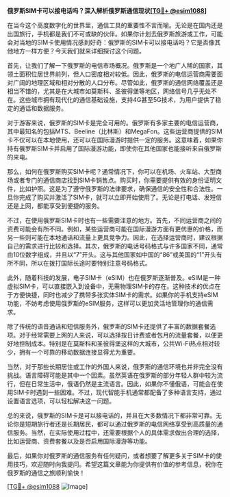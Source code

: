 **俄罗斯SIM卡可以接电话吗？深入解析俄罗斯通信现状[[TG💪+ @esim1088](https://t.me/s/esim1088)]**

在当今这个高度数字化的世界里，通信工具的重要性不言而喻。无论是在国内还是出国旅行，手机都是我们不可或缺的伙伴。如果你计划去俄罗斯旅游或工作，可能会对当地的SIM卡使用情况感到好奇：俄罗斯的SIM卡可以接电话吗？它是否像其他地方一样方便？今天我们就来详细探讨这个问题。

首先，让我们了解一下俄罗斯的电信市场概况。俄罗斯是一个地广人稀的国家，其领土面积位居世界前列，但人口密度相对较低。因此，俄罗斯的电信运营商需要面对广阔的地理区域和相对分散的人口分布。尽管如此，俄罗斯的通信网络覆盖还是相当不错的，尤其是在大城市如莫斯科、圣彼得堡等地区，网络信号几乎无处不在。这些城市拥有现代化的通信基础设施，支持4G甚至5G技术，为用户提供了稳定的通话和数据服务。

对于游客来说，俄罗斯的SIM卡是完全可用的。俄罗斯有多家主要的电信运营商，其中最知名的包括MTS、Beeline（比林斯）和MegaFon。这些运营商提供的SIM卡不仅可以在本地使用，还可以在国际漫游时提供一定的服务。这意味着，如果你持有俄罗斯SIM卡并启用了国际漫游功能，即使你在其他国家也能接听来自俄罗斯的来电。

那么，如何在俄罗斯购买SIM卡呢？通常情况下，你可以在机场、火车站、大型商场或者专门的通信商店找到SIM卡销售点。购买时，你需要提供有效的身份证明文件，比如护照。这是为了遵守俄罗斯的法律要求，确保通信的安全性和合法性。一旦你完成了购买并激活了SIM卡，就可以立即开始使用了。无论是打电话、发短信还是上网，都能享受到便捷的服务。

不过，在使用俄罗斯SIM卡时也有一些需要注意的地方。首先，不同运营商之间的资费可能会有所不同。例如，某些运营商可能在国际漫游方面有更优惠的价格，而另一些则可能在本地通话和流量上更具竞争力。因此，在选择运营商时，建议根据自己的需求进行比较和选择。其次，俄罗斯的电话号码格式与许多国家不同，通常由10位数字组成，并且以“7”开头。这与其他国家如中国的“86”或美国的“1”开头有所不同，所以在拨打国际长途时要特别注意号码格式。

此外，随着科技的发展，电子SIM卡（eSIM）也在俄罗斯逐渐普及。eSIM是一种虚拟SIM卡，可以直接嵌入到设备中，无需物理SIM卡的存在。这种技术的优点在于方便快捷，同时也减少了携带多张实体SIM卡的需求。如果你的手机支持eSIM功能，不妨考虑使用俄罗斯的eSIM服务，这样可以更加灵活地管理你的通信需求。

除了传统的语音通话和短信服务外，俄罗斯的SIM卡还提供了丰富的数据套餐选项。对于经常需要上网的人来说，可以选择按日计费或者包月的流量套餐，以便更好地控制成本。特别是在莫斯科和圣彼得堡这样的大城市，公共Wi-Fi热点相对较少，拥有一个可靠的移动数据连接显得尤为重要。

当然，对于那些长期居住或工作的外国人来说，俄罗斯的通信环境也并非完全没有挑战。语言障碍可能是其中一个因素。虽然英语在俄罗斯的部分年轻人群中较为流行，但在日常生活中，俄语仍然是主流语言。因此，如果你不懂俄语，可能会在使用SIM卡时遇到一些困难。不过，现代智能手机通常都配备了多种语言支持，通过设置语言选项，可以轻松解决这一问题。

总的来说，俄罗斯的SIM卡是可以接电话的，并且在大多数情况下都非常可靠。无论你是短期旅行者还是长期居民，都可以通过俄罗斯的电信网络享受到高质量的通信服务。当然，在实际使用过程中，还需要根据个人的具体需求做出合理的选择，比如运营商、资费套餐以及是否启用国际漫游等功能。

最后，如果你对俄罗斯的通信服务有任何疑问，或者想要了解更多关于SIM卡的使用技巧，欢迎随时向我提问。希望这篇文章能为你提供有价值的参考信息，祝你在俄罗斯的通信之旅顺利愉快！

[[TG💪+ @esim1088](https://t.me/s/esim1088) ![Image](https://i.postimg.cc/4NQfJmqS/Snipaste-2025-05-13-00-14-12.png)]